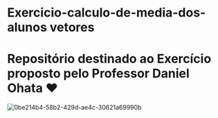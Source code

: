 # Exercicio-calculo-de-media-dos- alunos vetores
# Repositório destinado ao Exercício proposto pelo Professor Daniel Ohata ❤️
![0be214b4-58b2-429d-ae4c-30621a69990b](https://user-images.githubusercontent.com/106120953/173480499-a5c9a8c9-b71a-4d0a-bf95-aa2b427fc27b.jpg)

